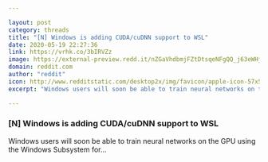 ```yaml
---

layout: post
category: threads
title: "[N] Windows is adding CUDA/cuDNN support to WSL"
date: 2020-05-19 22:27:36
link: https://vrhk.co/3bIRVZz
image: https://external-preview.redd.it/nZGaVhdbmjFZtDtsqeNFgQQ_j63eWHjVfefzzSz-e24.jpg?width=150&height=78.5340314136&auto=webp&crop=150:78.5340314136,smart&s=399506674ed9d7ca367f17f302163d5ac7f92999
domain: reddit.com
author: "reddit"
icon: http://www.redditstatic.com/desktop2x/img/favicon/apple-icon-57x57.png
excerpt: "Windows users will soon be able to train neural networks on the GPU using the Windows Subsystem for..."

---
```


### [N] Windows is adding CUDA/cuDNN support to WSL

Windows users will soon be able to train neural networks on the GPU using the Windows Subsystem for...